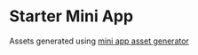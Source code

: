 # Starter Mini App

Assets generated using [mini app asset generator](https://www.miniappassets.com/)
